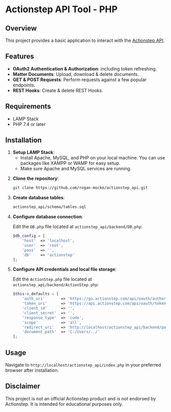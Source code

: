 # Actionstep API Tool - PHP

## Overview

This project provides a basic application to interact with the [Actionstep API](https://docs.actionstep.com/).

## Features

- **OAuth2 Authentication & Authorization**: including token refreshing.
- **Matter Documents**: Upload, download & delete documents.
- **GET & POST Requests**: Perform requests against a few popular endpoints.
- **REST Hooks**: Create & delete REST Hooks.

## Requirements

- LAMP Stack
- PHP 7.4 or later

## Installation

1. **Setup LAMP Stack**:
    - Install Apache, MySQL, and PHP on your local machine. You can use packages like XAMPP or WAMP for easy setup.
    - Make sure Apache and MySQL services are running.

<!-- -->
2. **Clone the repository**:
    ```bash
    git clone https://github.com/rogan-mocke/actionstep_api.git
    ```
3. **Create database tables**:
    ```bash
    actionstep_api/schema/tables.sql
    ```
4. **Configure database connection**:

   Edit the `DB.php` file located at `actionstep_api/backend/DB.php`:

    ```php
    $db_config = [
        'host'  => 'localhost',
        'user'  => 'root',
        'pass'  => '',
        'db'    => 'actionstep'
    ];
    ```

5. **Configure API credentials and local file storage**:

   Edit the `ActionStep.php` file located at `actionstep_api/backend/ActionStep.php`:

    ```php
    $this->_defaults = [
        'auth_uri'       => 'https://go.actionstep.com/api/oauth/authorize?',
        'token_uri'      => 'https://api.actionstep.com/api/oauth/token',
        'client_id'      => '',
        'client_secret'  => '',
        'response_type'  => 'code',
        'scope'          => 'all',
        'redirect_uri'   => 'http://localhost/actionstep_api/backend/pages/connect.php',
        'document_path'  => 'C:/Users/../'
    ];
    ```


## Usage

Navigate to `http://localhost/actionstep_api/index.php` in your preferred browser after installation.

## Disclaimer

This project is not an official Actionstep product and is not endorsed by Actionstep. It is intended for educational purposes only.
